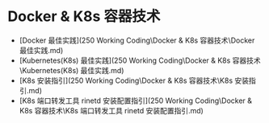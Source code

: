 # Docker & K8s 容器技术





- [Docker 最佳实践](250 Working Coding\Docker & K8s 容器技术\Docker 最佳实践.md)
- [Kubernetes(K8s) 最佳实践](250 Working Coding\Docker & K8s 容器技术\Kubernetes(K8s) 最佳实践.md)
- [K8s 安装指引](250 Working Coding\Docker & K8s 容器技术\K8s 安装指引.md)
- [K8s 端口转发工具 rinetd 安装配置指引](250 Working Coding\Docker & K8s 容器技术\K8s 端口转发工具 rinetd 安装配置指引.md)